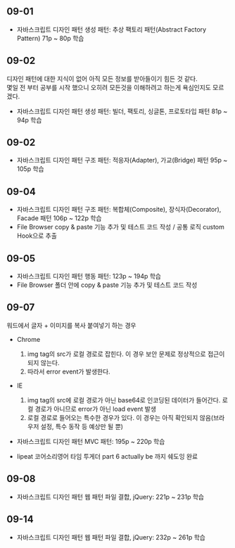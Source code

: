 ## 09-01

- 자바스크립트 디자인 패턴 생성 패턴: 추상 팩토리 패턴(Abstract Factory Pattern) 71p ~ 80p 학습

## 09-02

디자인 패턴에 대한 지식이 없어 아직 모든 정보를 받아들이기 힘든 것 같다.  
몇일 전 부터 공부를 시작 했으니 오히려 모든것을 이해하려고 하는게 욕심인지도 모르겠다.

- 자바스크립트 디자인 패턴 생성 패턴: 빌더, 팩토리, 싱글톤, 프로토타입 패턴 81p ~ 94p 학습

## 09-02

- 자바스크립트 디자인 패턴 구조 패턴: 적응자(Adapter), 가교(Bridge) 패턴 95p ~ 105p 학습

## 09-04

- 자바스크립트 디자인 패턴 구조 패턴: 복합체(Composite), 장식자(Decorator), Facade 패턴 106p ~ 122p 학습
- File Browser copy & paste 기능 추가 및 테스트 코드 작성 / 공통 로직 custom Hook으로 추출

## 09-05

- 자바스크립트 디자인 패턴 행동 패턴: 123p ~ 194p 학습
- File Browser 폴더 안에 copy & paste 기능 추가 및 테스트 코드 작성

## 09-07

워드에서 글자 + 이미지를 복사 붙여넣기 하는 경우

- Chrome
  1. img tag의 src가 로컬 경로로 잡힌다. 이 경우 보안 문제로 정상적으로 접근이 되지 않는다.
  2. 따라서 error event가 발생한다.
- IE

  1. img tag의 src에 로컬 경로가 아닌 base64로 인코딩된 데이터가 들어간다. 로컬 경로가 아니므로 error가 아닌 load event 발생
  2. 로컬 경로로 들어오는 특수한 경우가 있다. 이 경우는 아직 확인되지 않음(브라우저 설정, 특수 동작 등 예상만 될 뿐)

- 자바스크립트 디자인 패턴 MVC 패턴: 195p ~ 220p 학습
- lipeat 코어소리영어 타임 투게더 part 6 actually be 까지 쉐도잉 완료

## 09-08

- 자바스크립트 디자인 패턴 웹 패턴 파일 결합, jQuery: 221p ~ 231p 학습

## 09-14

- 자바스크립트 디자인 패턴 웹 패턴 파일 결합, jQuery: 232p ~ 261p 학습
